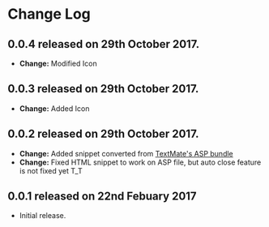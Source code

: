 # Change Log

## **0.0.4** released on 29th October 2017.

- **Change:** Modified Icon

## **0.0.3** released on 29th October 2017.

- **Change:** Added Icon

## **0.0.2** released on 29th October 2017.

- **Change:** Added snippet converted from [TextMate's ASP bundle](https://github.com/textmate/asp.tmbundle)
- **Change:** Fixed HTML snippet to work on ASP file, but auto close feature is not fixed yet T_T

## **0.0.1** released on 22nd Febuary 2017

- Initial release.